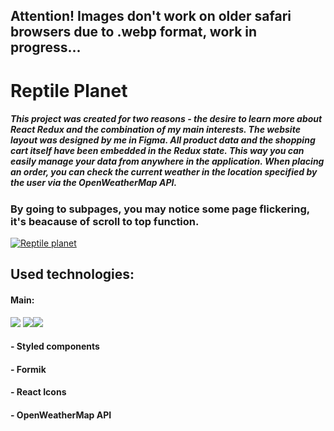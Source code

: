 ## Attention! Images don't work on older safari browsers due to .webp format, work in progress...
# Reptile Planet
##### This project was created for two reasons - the desire to learn more about React Redux and the combination of my main interests. The website layout was designed by me in Figma. All product data and the shopping cart itself have been embedded in the Redux state. This way you can easily manage your data from anywhere in the application. When placing an order, you can check the current weather in the location specified by the user via the OpenWeatherMap API.

###  By going to subpages, you may notice some page flickering, it's beacause of scroll to top function.
[![Reptile planet](https://i.ibb.co/rGS8W4Z/reptile-planet.jpg "Reptile planet")](https://prime153.github.io/Reptile-Planet/#/ "Reptile planet")

## Used technologies: 
#### Main: 
![](https://i.ibb.co/CzYQ5s5/react.png) ![](https://i.ibb.co/txcX857/router.png)![](https://i.ibb.co/LR9mLpz/redux.png)
#### - Styled components
#### - Formik
#### - React Icons
#### - OpenWeatherMap API




